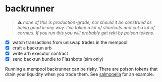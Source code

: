 # backrunner

> :warning: *none of this is production-grade, nor should it be construed as being good in any way. I've taken a lot of shortcuts and cut a lot of corners. If you run this you will probably get rekt by poison tokens.*

- [x] watch transactions from uniswap trades in the mempool
- [x] craft a backrun arb
- [x] write arb executor contract
- [x] send backrun bundle to Flashbots (sim only)

Running a mempool backrunner can be risky. There are poison tokens that drain your liquidity when you trade them. See [salmonella](http://TODO-add-link.pls) for an example.
